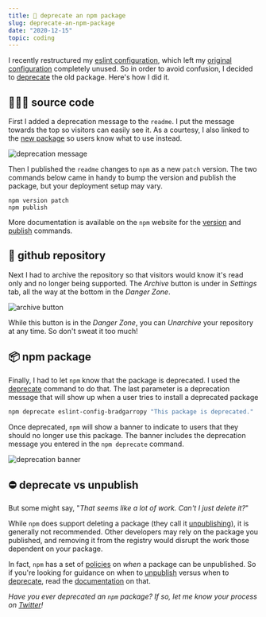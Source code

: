 ```yaml
---
title: 🔴 deprecate an npm package
slug: deprecate-an-npm-package
date: "2020-12-15"
topic: coding
---
```


I recently restructured my [eslint configuration][eslint-config], which left my [original configuration][eslint-config-bradgarropy] completely unused. So in order to avoid confusion, I decided to [deprecate][blog] the old package. Here's how I did it.

## 👨🏼‍💻 source code

First I added a deprecation message to the `readme`. I put the message towards the top so visitors can easily see it. As a courtesy, I also linked to the [new package][npm-eslint-config] so users know what to use instead.

![deprecation message][readme]

Then I published the `readme` changes to `npm` as a new `patch` version. The two commands below came in handy to bump the version and publish the package, but your deployment setup may vary.

```
npm version patch
npm publish
```

More documentation is available on the `npm` website for the [version][version] and [publish][publish] commands.

## 📁 github repository

Next I had to archive the repository so that visitors would know it's read only and no longer being supported. The _Archive_ button is under in _Settings_ tab, all the way at the bottom in the _Danger Zone_.

![archive button][archive]

While this button is in the _Danger Zone_, you can _Unarchive_ your repository at any time. So don't sweat it too much!

## 📦 npm package

Finally, I had to let `npm` know that the package is deprecated. I used the [deprecate][deprecate] command to do that. The last parameter is a deprecation message that will show up when a user tries to install a deprecated package

```bash
npm deprecate eslint-config-bradgarropy "This package is deprecated."
```

Once deprecated, `npm` will show a banner to indicate to users that they should no longer use this package. The banner includes the deprecation message you entered in the `npm deprecate` command.

![deprecation banner][deprecated]

## ⛔ deprecate vs unpublish

But some might say, "_That seems like a lot of work. Can't I just delete it?_"

While `npm` does support deleting a package (they call it [unpublishing][unpublish]), it is generally not recommended. Other developers may rely on the package you published, and removing it from the registry would disrupt the work those dependent on your package.

In fact, `npm` has a set of [policies][policies] on _when_ a package can be unpublished. So if you're looking for guidance on when to [unpublish][unpublish-guide] versus when to [deprecate][deprecate-guide], read the [documentation][guide] on that.

_Have you ever deprecated an `npm` package? If so, let me know your process on [Twitter][twitter]!_

[npm-eslint-config]: https://npmjs.com/package/@bradgarropy/eslint-config
[twitter]: https://twitter.com/bradgarropy
[deprecate-guide]: https://docs.npmjs.com/unpublishing-packages-from-the-registry#when-to-deprecate
[unpublish-guide]: https://docs.npmjs.com/unpublishing-packages-from-the-registry#when-to-unpublish
[guide]: https://docs.npmjs.com/unpublishing-packages-from-the-registry
[policies]: https://npmjs.com/policies/unpublish
[unpublish]: https://docs.npmjs.com/cli/v6/commands/npm-unpublish
[deprecate]: https://docs.npmjs.com/cli/v6/commands/npm-deprecate
[publish]: https://docs.npmjs.com/cli/v6/commands/npm-publish
[version]: https://docs.npmjs.com/cli/v6/commands/npm-version
[blog]: https://docs.npmjs.com/deprecating-and-undeprecating-packages-or-package-versions
[eslint-config-bradgarropy]: https://github.com/bradgarropy/eslint-config-bradgarropy
[eslint-config]: https://github.com/bradgarropy/eslint-config
[archive]: /posts/archive.png
[readme]: /posts/readme.png
[deprecated]: /posts/deprecated.png
